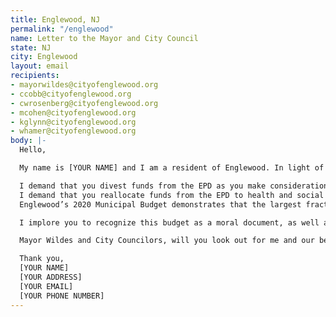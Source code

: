 ```yaml
---
title: Englewood, NJ
permalink: "/englewood"
name: Letter to the Mayor and City Council
state: NJ
city: Englewood
layout: email
recipients:
- mayorwildes@cityofenglewood.org
- ccobb@cityofenglewood.org
- cwrosenberg@cityofenglewood.org
- mcohen@cityofenglewood.org
- kglynn@cityofenglewood.org
- whamer@cityofenglewood.org
body: |-
  Hello,

  My name is [YOUR NAME] and I am a resident of Englewood. In light of recent events, I demand that you recognize racism as the public health crisis that it is, and take direct action to address this issue:

  I demand that you divest funds from the EPD as you make considerations for your FY21 municipal budget.
  I demand that you reallocate funds from the EPD to health and social services, for the safety and well-being of Englewood’s current residents.
  Englewood’s 2020 Municipal Budget demonstrates that the largest fraction of the city’s budget is appropriated for the Police Department. That is approximately 17 times the amount allocated to the entire Department of Health and Human Services and 56 times what is allocated for Community Development.

  I implore you to recognize this budget as a moral document, as well as the systematic violence that the police as an institution continue to exercise. Rather than using a militarized police force to physically harm, arrest, or incarcerate my neighbors, we need to create a space in which more mental health service providers, social workers, victim/survivor advocates, religious leaders, neighbors, and friends - all of the people who really make up our community - can look out for one another.

  Mayor Wildes and City Councilors, will you look out for me and our beloved community?

  Thank you,
  [YOUR NAME]
  [YOUR ADDRESS]
  [YOUR EMAIL]
  [YOUR PHONE NUMBER]
---
```


